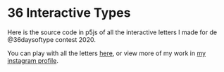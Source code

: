  # 36 Interactive Types

Here is the source code in p5js of all the interactive letters I made for de @36daysoftype contest 2020.

You can play with all the letters [here](http://36interactivetypes.surge.sh/), or view more of my work in [my instagram profile](https://www.instagram.com/jerson.latorre/).